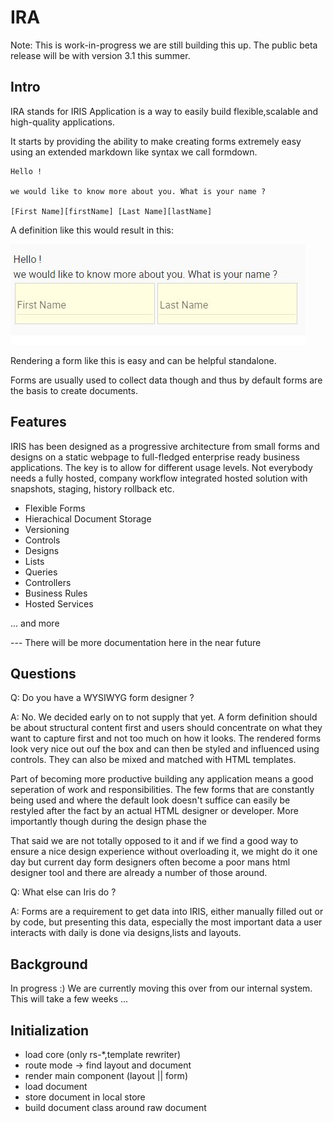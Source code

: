 # IRA

Note: This is work-in-progress we are still building this up. The public beta release will be with version 3.1 this summer. 

## Intro

IRA stands for IRIS Application is a way to easily build flexible,scalable and high-quality applications.

It starts by providing the ability to make creating forms extremely easy using an extended
markdown like syntax we call formdown.

```
Hello !

we would like to know more about you. What is your name ?

[First Name][firstName] [Last Name][lastName]
```    

A definition like this would result in this:

![Form 1](./images/screenshots/form-1.JPG)

Rendering a form like this is easy and can be helpful standalone.

Forms are usually used to collect data though and thus by default forms are the basis to create documents.  

## Features

IRIS has been designed as a progressive architecture from small forms and designs on a static webpage to full-fledged enterprise ready
business applications. The key is to allow for different usage levels. Not everybody needs a fully hosted, company
workflow integrated hosted solution with snapshots, staging, history rollback etc. 

  * Flexible Forms
  * Hierachical Document Storage
  * Versioning
  * Controls
  * Designs
  * Lists
  * Queries
  * Controllers
  * Business Rules
  * Hosted Services

... and more

--- There will be more documentation here in the near future

## Questions

Q: Do you have a WYSIWYG form designer ?

A: No. We decided early on to not supply that yet. A form definition should be about structural content first and
users should concentrate on what they want to capture first and not too much on how it looks. The rendered forms look
very nice out ouf the box and can then be styled and influenced using controls. They can also be mixed and matched with
HTML templates.

Part of becoming more productive building any application means a good seperation of work and responsibilities. 
The few forms that are constantly being used and where the default look doesn't suffice can easily be restyled
after the fact by an actual HTML designer or developer. More importantly though during the design phase the 

That said we are not totally opposed to it and if we find a good way to ensure a nice design experience without
overloading it, we might do it one day but current day form designers often become a poor mans html designer tool and there
are already a number of those around.

Q: What else can Iris do ?

A: Forms are a requirement to get data into IRIS, either manually filled out or by code, but presenting this data, especially
the most important data a user interacts with daily is done via designs,lists and layouts.

## Background

In progress :) We are currently moving this over from our internal system. This will take a few weeks ...


## Initialization

- load core (only rs-*,template rewriter)
- route mode -> find layout and document
- render main component (layout || form) 
- load document
- store document in local store
- build document class around raw document
